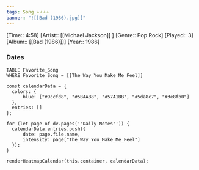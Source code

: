 ```yaml
---
tags: Song ⭐⭐⭐⭐ 
banner: "![[Bad (1986).jpg]]"
---
```

[Time:: 4:58]
[Artist:: [[Michael Jackson]] ]
[Genre:: Pop Rock]
[Played:: 3]
[Album:: [[Bad (1986)]]]
[Year:: 1986]
### Dates
````dataview
TABLE Favorite_Song
WHERE Favorite_Song = [[The Way You Make Me Feel]]
````
  ```dataviewjs
const calendarData = { 
	colors: { 
		blue: ["#9ccfd8", "#5BAAB8", "#57A1BB", "#5da8c7", "#3e8fb0"] 
	}, 
	entries: [] 
}; 

for (let page of dv.pages('"Daily Notes"')) { 
	calendarData.entries.push({ 
		date: page.file.name, 
		intensity: page["The_Way_You_Make_Me_Feel"]
	}); 
} 

renderHeatmapCalendar(this.container, calendarData);
```
